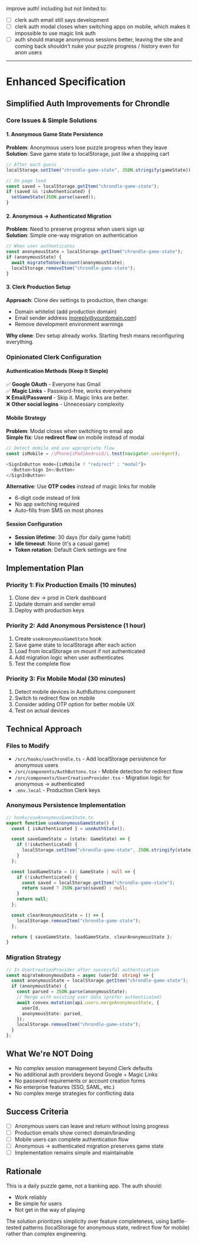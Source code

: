 improve auth! including but not limited to:

- [ ] clerk auth email still says development
- [ ] clerk auth modal closes when switching apps on mobile, which makes it impossible to use magic link auth
- [ ] auth should manage anonymous sessions better, leaving the site and coming back shouldn't nuke your puzzle progress / history even for anon users

---

# Enhanced Specification

## Simplified Auth Improvements for Chrondle

### Core Issues & Simple Solutions

#### 1. Anonymous Game State Persistence

**Problem**: Anonymous users lose puzzle progress when they leave  
**Solution**: Save game state to localStorage, just like a shopping cart

```typescript
// After each guess
localStorage.setItem("chrondle-game-state", JSON.stringify(gameState));

// On page load
const saved = localStorage.getItem("chrondle-game-state");
if (saved && !isAuthenticated) {
  setGameState(JSON.parse(saved));
}
```

#### 2. Anonymous → Authenticated Migration

**Problem**: Need to preserve progress when users sign up  
**Solution**: Simple one-way migration on authentication

```typescript
// When user authenticates
const anonymousState = localStorage.getItem("chrondle-game-state");
if (anonymousState) {
  await migrateToUserAccount(anonymousState);
  localStorage.removeItem("chrondle-game-state");
}
```

#### 3. Clerk Production Setup

**Approach**: Clone dev settings to production, then change:

- Domain whitelist (add production domain)
- Email sender address (noreply@yourdomain.com)
- Remove development environment warnings

**Why clone**: Dev setup already works. Starting fresh means reconfiguring everything.

### Opinionated Clerk Configuration

#### Authentication Methods (Keep It Simple)

✅ **Google OAuth** - Everyone has Gmail  
✅ **Magic Links** - Password-free, works everywhere  
❌ **Email/Password** - Skip it. Magic links are better.  
❌ **Other social logins** - Unnecessary complexity

#### Mobile Strategy

**Problem**: Modal closes when switching to email app  
**Simple fix**: Use **redirect flow** on mobile instead of modal

```typescript
// Detect mobile and use appropriate flow
const isMobile = /iPhone|iPad|Android/i.test(navigator.userAgent);

<SignInButton mode={isMobile ? "redirect" : "modal"}>
  <Button>Sign In</Button>
</SignInButton>
```

**Alternative**: Use **OTP codes** instead of magic links for mobile

- 6-digit code instead of link
- No app switching required
- Auto-fills from SMS on most phones

#### Session Configuration

- **Session lifetime**: 30 days (for daily game habit)
- **Idle timeout**: None (it's a casual game)
- **Token rotation**: Default Clerk settings are fine

## Implementation Plan

### Priority 1: Fix Production Emails (10 minutes)

1. Clone dev → prod in Clerk dashboard
2. Update domain and sender email
3. Deploy with production keys

### Priority 2: Add Anonymous Persistence (1 hour)

1. Create `useAnonymousGameState` hook
2. Save game state to localStorage after each action
3. Load from localStorage on mount if not authenticated
4. Add migration logic when user authenticates
5. Test the complete flow

### Priority 3: Fix Mobile Modal (30 minutes)

1. Detect mobile devices in AuthButtons component
2. Switch to redirect flow on mobile
3. Consider adding OTP option for better mobile UX
4. Test on actual devices

## Technical Approach

### Files to Modify

- `/src/hooks/useChrondle.ts` - Add localStorage persistence for anonymous users
- `/src/components/AuthButtons.tsx` - Mobile detection for redirect flow
- `/src/components/UserCreationProvider.tsx` - Migration logic for anonymous → authenticated
- `.env.local` - Production Clerk keys

### Anonymous Persistence Implementation

```typescript
// hooks/useAnonymousGameState.ts
export function useAnonymousGameState() {
  const { isAuthenticated } = useAuthState();

  const saveGameState = (state: GameState) => {
    if (!isAuthenticated) {
      localStorage.setItem("chrondle-game-state", JSON.stringify(state));
    }
  };

  const loadGameState = (): GameState | null => {
    if (!isAuthenticated) {
      const saved = localStorage.getItem("chrondle-game-state");
      return saved ? JSON.parse(saved) : null;
    }
    return null;
  };

  const clearAnonymousState = () => {
    localStorage.removeItem("chrondle-game-state");
  };

  return { saveGameState, loadGameState, clearAnonymousState };
}
```

### Migration Strategy

```typescript
// In UserCreationProvider after successful authentication
const migrateAnonymousData = async (userId: string) => {
  const anonymousState = localStorage.getItem("chrondle-game-state");
  if (anonymousState) {
    const parsed = JSON.parse(anonymousState);
    // Merge with existing user data (prefer authenticated)
    await convex.mutation(api.users.mergeAnonymousState, {
      userId,
      anonymousState: parsed,
    });
    localStorage.removeItem("chrondle-game-state");
  }
};
```

## What We're NOT Doing

- No complex session management beyond Clerk defaults
- No additional auth providers beyond Google + Magic Links
- No password requirements or account creation forms
- No enterprise features (SSO, SAML, etc.)
- No complex merge strategies for conflicting data

## Success Criteria

- [ ] Anonymous users can leave and return without losing progress
- [ ] Production emails show correct domain/branding
- [ ] Mobile users can complete authentication flow
- [ ] Anonymous → authenticated migration preserves game state
- [ ] Implementation remains simple and maintainable

## Rationale

This is a daily puzzle game, not a banking app. The auth should:

- Work reliably
- Be simple for users
- Not get in the way of playing

The solution prioritizes simplicity over feature completeness, using battle-tested patterns (localStorage for anonymous state, redirect flow for mobile) rather than complex engineering.
